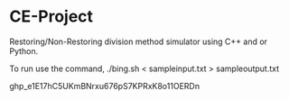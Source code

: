 # CE-Project
Restoring/Non-Restoring division method simulator using C++ and or Python.

To run use the command,
  ./bing.sh < sampleinput.txt > sampleoutput.txt
  
  
  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
